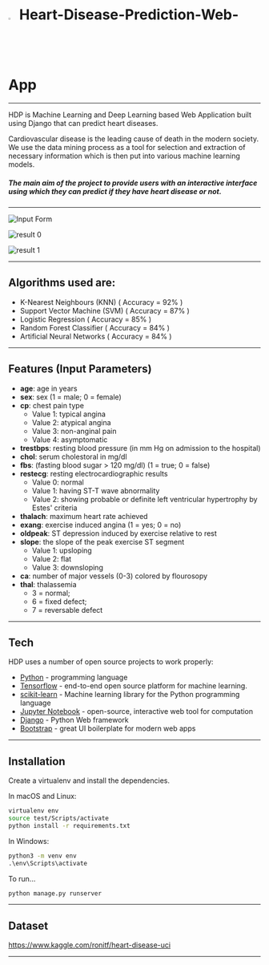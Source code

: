 # <a href="https://hdp-django.herokuapp.com" ><img src ="https://i.ibb.co/7WTBrQ9/kisspng-heart-computer-icons-clip-art-5afac5a8e1d416-434932121526384040925.png" width="3%"></a> Heart-Disease-Prediction-Web-App

<hr>
HDP is Machine Learning and Deep Learning based Web Application built using Django that can predict heart diseases. 

Cardiovascular disease is the leading cause of death in the modern society. 
We use the data mining process as a tool for selection and extraction of necessary information which is then put into various machine learning models.

##### The main aim of the project to provide users with an interactive interface using which they can predict if they have heart disease or not.
<hr>

![Input Form](https://i.ibb.co/23pPDLL/home-page.jpg)

![result 0](https://i.ibb.co/TcpLF7L/output2.jpg)

![result 1](https://i.ibb.co/4THpmZY/output1.jpg)

<hr>

## Algorithms used are:
- K-Nearest Neighbours (KNN) ( Accuracy = 92% )
- Support Vector Machine (SVM) ( Accuracy = 87% )
- Logistic Regression ( Accuracy = 85% )
- Random Forest Classifier ( Accuracy = 84% )
- Artificial Neural Networks ( Accuracy = 84% )

<hr>

## Features (Input Parameters)

- **age**: age in years
- **sex**: sex (1 = male; 0 = female) 
- **cp**: chest pain type <br>
  * Value 1: typical angina 
  * Value 2: atypical angina
  * Value 3: non-anginal pain 
  * Value 4: asymptomatic
- **trestbps**: resting blood pressure (in mm Hg on admission to the hospital)
- **chol**: serum cholestoral in mg/dl
- **fbs**: (fasting blood sugar > 120 mg/dl) (1 = true; 0 = false) 
- **restecg**: resting electrocardiographic results
  * Value 0: normal
  * Value 1: having ST-T wave abnormality 
  * Value 2: showing probable or definite left ventricular hypertrophy by Estes' criteria
- **thalach**: maximum heart rate achieved
- **exang**: exercise induced angina (1 = yes; 0 = no)
- **oldpeak**: ST depression induced by exercise relative to rest
- **slope**: the slope of the peak exercise ST segment
  * Value 1: upsloping
  * Value 2: flat
  * Value 3: downsloping
- **ca**: number of major vessels (0-3) colored by flourosopy
- **thal**: thalassemia
  * 3 = normal; 
  * 6 = fixed defect; 
  * 7 = reversable defect
 
<hr>

## Tech

HDP uses a number of open source projects to work properly:

- [Python](https://www.python.org/) - programming language
- [Tensorflow](https://www.tensorflow.org/) - end-to-end open source platform for machine learning.
- [scikit-learn](https://scikit-learn.org/) - Machine learning library for the Python programming language
- [Jupyter Notebook](https://jupyter.org/) - open-source, interactive web tool for computation
- [Django](https://www.djangoproject.com/) - Python Web framework
- [Bootstrap](https://getbootstrap.com/) - great UI boilerplate for modern web apps

<hr>

## Installation

Create a virtualenv and install the dependencies.

In macOS and Linux:
```sh
virtualenv env
source test/Scripts/activate
python install -r requirements.txt
```
In Windows:
```cmd
python3 -m venv env
.\env\Scripts\activate
```
To run...
```sh
python manage.py runserver
```
<hr>

## Dataset 
https://www.kaggle.com/ronitf/heart-disease-uci

<hr>
